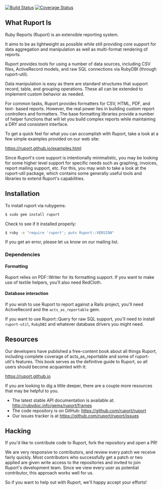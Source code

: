 [![Build Status][BS img]](https://travis-ci.org/ruport/ruport)
[![Coverage Status][CS img]](https://coveralls.io/r/ruport/ruport)

## What Ruport Is

Ruby Reports (Ruport) is an extensible reporting system.

It aims to be as lightweight as possible while still providing core support
for data aggregation and manipulation as well as multi-format rendering
of reports.

Ruport provides tools for using a number of data sources, including CSV files,
ActiveRecord models, and raw SQL connections via RubyDBI (through ruport-util).

Data manipulation is easy as there are standard structures that support
record, table, and grouping operations.  These all can be extended to
implement custom behavior as needed.

For common tasks, Ruport provides formatters for CSV, HTML, PDF, and text-
based reports.  However, the real power lies in building custom report
controllers and formatters.  The base formatting libraries provide a number
of helper functions that will let you build complex reports while maintaining
a DRY and consistent interface.

To get a quick feel for what you can accomplish with Ruport, take a look at
a few simple examples provided on our web site:

https://ruport.github.io/examples.html

Since Ruport's core support is intentionally minimalistic, you may be looking
for some higher level support for specific needs such as graphing, invoices,
report mailing support, etc.  For this, you may wish to take a look at the
ruport-util package, which contains some generally useful tools and libraries
to extend Ruport's capabilities.

## Installation

To install ruport via rubygems:

```sh
$ sudo gem install ruport
```

Check to see if it installed properly:

```sh
$ ruby -e "require 'ruport'; puts Ruport::VERSION"
```

If you get an error, please let us know on our mailing list.

### Dependencies

#### Formatting

Ruport relies on PDF::Writer for its formatting support.
If you want to make use of textile helpers, you'll also need RedCloth.

#### Database interaction

If you wish to use Ruport to report against a Rails project, you'll need
ActiveRecord and the `acts_as_reportable` gem.

If you want to use Ruport::Query for raw SQL support, you'll need to
install `ruport-util`, `RubyDBI` and whatever database drivers you might
need.

## Resources

Our developers have published a free-content book about all things
Ruport, including complete coverage of acts_as_reportable and some of
ruport-util's features.  This book serves as the definitive guide to
Ruport, so all users should become acquainted with it:

https://ruport.github.io

If you are looking to dig a little deeper, there are a couple more resources
that may be helpful to you.

- The latest stable API documentation is available at: http://rubydoc.info/gems/ruport/frames
- The code repository is on GitHub: https://github.com/ruport/ruport
- Our issues tracker is at https://github.com/ruport/ruport/issues

## Hacking

If you'd like to contribute code to Ruport, fork the repository and open a PR!

We are very responsive to contributors, and review every patch we receive
fairly quickly.  Most contributors who successfully get a patch or two applied
are given write access to the repositories and invited to join Ruport's
development team.  Since we view every user as potential contributor, this
approach works well for us.

So if you want to help out with Ruport, we'll happy accept your efforts!

[BS img]: https://travis-ci.org/ruport/ruport.svg?branch=master
[CS img]: https://coveralls.io/repos/ruport/ruport/badge.png?branch=master
